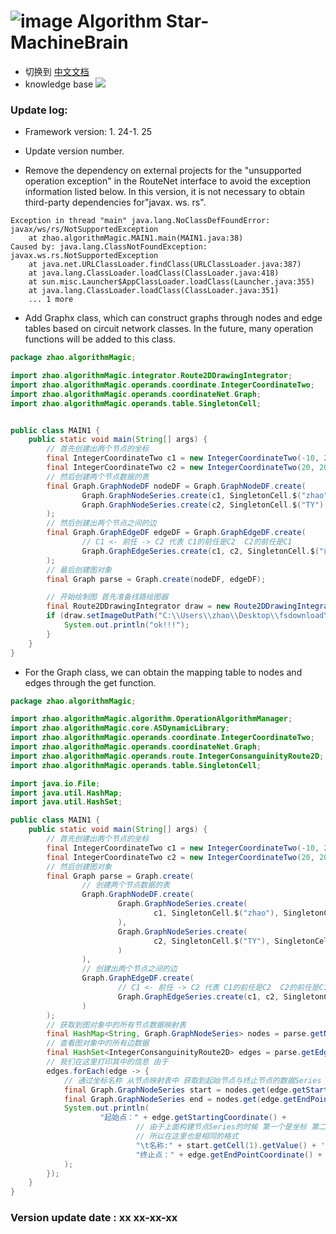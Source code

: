 # ![image](https://user-images.githubusercontent.com/113756063/194830221-abe24fcc-484b-4769-b3b7-ec6d8138f436.png) Algorithm Star-MachineBrain

- 切换到 [中文文档](https://github.com/BeardedManZhao/algorithmStar/blob/Zhao-develop/src_code/README-Chinese.md)
- knowledge base
  <a href="https://github.com/BeardedManZhao/algorithmStar/blob/main/KnowledgeDocument/knowledge%20base.md">
  <img src = "https://user-images.githubusercontent.com/113756063/194832492-f8c184c1-55e8-4f16-943a-34b99ac751d4.png"/>
  </a>

### Update log:

* Framework version: 1. 24-1. 25

* Update version number.

* Remove the dependency on external projects for the "unsupported operation exception" in the RouteNet interface to
  avoid the exception information listed below. In this version, it is not necessary to obtain third-party dependencies
  for"javax. ws. rs".

```
Exception in thread "main" java.lang.NoClassDefFoundError: javax/ws/rs/NotSupportedException
	at zhao.algorithmMagic.MAIN1.main(MAIN1.java:38)
Caused by: java.lang.ClassNotFoundException: javax.ws.rs.NotSupportedException
	at java.net.URLClassLoader.findClass(URLClassLoader.java:387)
	at java.lang.ClassLoader.loadClass(ClassLoader.java:418)
	at sun.misc.Launcher$AppClassLoader.loadClass(Launcher.java:355)
	at java.lang.ClassLoader.loadClass(ClassLoader.java:351)
	... 1 more
```

* Add Graphx class, which can construct graphs through nodes and edge tables based on circuit network classes. In the
  future, many operation functions will be added to this class.

```java
package zhao.algorithmMagic;

import zhao.algorithmMagic.integrator.Route2DDrawingIntegrator;
import zhao.algorithmMagic.operands.coordinate.IntegerCoordinateTwo;
import zhao.algorithmMagic.operands.coordinateNet.Graph;
import zhao.algorithmMagic.operands.table.SingletonCell;


public class MAIN1 {
    public static void main(String[] args) {
        // 首先创建出两个节点的坐标
        final IntegerCoordinateTwo c1 = new IntegerCoordinateTwo(-10, 2);
        final IntegerCoordinateTwo c2 = new IntegerCoordinateTwo(20, 20);
        // 然后创建两个节点数据的表
        final Graph.GraphNodeDF nodeDF = Graph.GraphNodeDF.create(
                Graph.GraphNodeSeries.create(c1, SingletonCell.$("zhao"), SingletonCell.$("20")),
                Graph.GraphNodeSeries.create(c2, SingletonCell.$("TY"), SingletonCell.$("22"))
        );
        // 然后创建出两个节点之间的边
        final Graph.GraphEdgeDF edgeDF = Graph.GraphEdgeDF.create(
                // C1 <- 前任 -> C2 代表 C1的前任是C2  C2的前任是C1
                Graph.GraphEdgeSeries.create(c1, c2, SingletonCell.$("前任"))
        );
        // 最后创建图对象
        final Graph parse = Graph.create(nodeDF, edgeDF);

        // 开始绘制图 首先准备线路绘图器
        final Route2DDrawingIntegrator draw = new Route2DDrawingIntegrator("draw", parse);
        if (draw.setImageOutPath("C:\\Users\\zhao\\Desktop\\fsdownload\\res.jpg").run()) {
            System.out.println("ok!!!");
        }
    }
}
```

* For the Graph class, we can obtain the mapping table to nodes and edges through the get function.

```java
package zhao.algorithmMagic;

import zhao.algorithmMagic.algorithm.OperationAlgorithmManager;
import zhao.algorithmMagic.core.ASDynamicLibrary;
import zhao.algorithmMagic.operands.coordinate.IntegerCoordinateTwo;
import zhao.algorithmMagic.operands.coordinateNet.Graph;
import zhao.algorithmMagic.operands.route.IntegerConsanguinityRoute2D;
import zhao.algorithmMagic.operands.table.SingletonCell;

import java.io.File;
import java.util.HashMap;
import java.util.HashSet;

public class MAIN1 {
    public static void main(String[] args) {
        // 首先创建出两个节点的坐标
        final IntegerCoordinateTwo c1 = new IntegerCoordinateTwo(-10, 2);
        final IntegerCoordinateTwo c2 = new IntegerCoordinateTwo(20, 20);
        // 然后创建图对象
        final Graph parse = Graph.create(
                // 创建两个节点数据的表
                Graph.GraphNodeDF.create(
                        Graph.GraphNodeSeries.create(
                                c1, SingletonCell.$("zhao"), SingletonCell.$("20")
                        ),
                        Graph.GraphNodeSeries.create(
                                c2, SingletonCell.$("TY"), SingletonCell.$("22")
                        )
                ),
                // 创建出两个节点之间的边
                Graph.GraphEdgeDF.create(
                        // C1 <- 前任 -> C2 代表 C1的前任是C2  C2的前任是C1
                        Graph.GraphEdgeSeries.create(c1, c2, SingletonCell.$("前任"))
                )
        );
        // 获取到图对象中的所有节点数据映射表
        final HashMap<String, Graph.GraphNodeSeries> nodes = parse.getNodes();
        // 查看图对象中的所有边数据
        final HashSet<IntegerConsanguinityRoute2D> edges = parse.getEdges();
        // 我们在这里打印其中的信息 由于
        edges.forEach(edge -> {
            // 通过坐标名称 从节点映射表中 获取到起始节点与终止节点的数据Series
            final Graph.GraphNodeSeries start = nodes.get(edge.getStartingCoordinateName());
            final Graph.GraphNodeSeries end = nodes.get(edge.getEndPointCoordinateName());
            System.out.println(
                    "起始点：" + edge.getStartingCoordinate() +
                            // 由于上面构建节点Series的时候 第一个是坐标 第二个是名字 第三个是age
                            // 所以在这里也是相同的格式
                            "\t名称:" + start.getCell(1).getValue() + '\n' +
                            "终止点：" + edge.getEndPointCoordinate() + "\t名称:" + end.getCell(1)
            );
        });
    }
}
```

### Version update date : xx xx-xx-xx